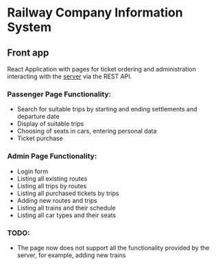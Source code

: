 # Railway Company Information System

## Front app

React Application with pages for ticket ordering and administration interacting 
with the [server](https://github.com/bombanya/javaschool_railway)
via the REST API.

### Passenger Page Functionality:
- Search for suitable trips by starting and ending settlements and departure date
- Display of suitable trips
- Choosing of seats in cars, entering personal data
- Ticket purchase

### Admin Page Functionality:
- Login form
- Listing all existing routes
- Listing all trips by routes
- Listing all purchased tickets by trips
- Adding new routes and trips
- Listing all trains and their schedule
- Listing all car types and their seats

### TODO:
- The page now does not support all the functionality provided 
by the server, for example, adding new trains